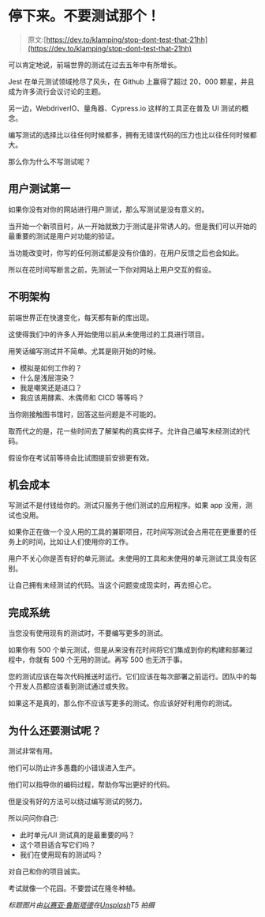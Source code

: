 # 停下来。不要测试那个！

> 原文:[https://dev.to/klamping/stop-dont-test-that-21hh](https://dev.to/klamping/stop-dont-test-that-21hh)

可以肯定地说，前端世界的测试在过去五年中有所增长。

Jest 在单元测试领域抢尽了风头，在 Github 上赢得了超过 20，000 颗星，并且成为许多流行会议讨论的主题。

另一边，WebdriverIO、量角器、Cypress.io 这样的工具正在普及 UI 测试的概念。

编写测试的选择比以往任何时候都多，拥有无错误代码的压力也比以往任何时候都大。

那么你为什么不写测试呢？

## [](#user-testing-comes-first)用户测试第一

如果你没有对你的网站进行用户测试，那么写测试是没有意义的。

当开始一个新项目时，从一开始就致力于测试是非常诱人的。但是我们可以开始的最重要的测试是用户对功能的验证。

当功能改变时，你写的任何测试都是没有价值的，在用户反馈之后也会如此。

所以在花时间写断言之前，先测试一下你对网站上用户交互的假设。

## [](#unclear-architecture)不明架构

前端世界正在快速变化，每天都有新的库出现。

这使得我们中的许多人开始使用以前从未使用过的工具进行项目。

用笑话编写测试并不简单。尤其是刚开始的时候。

*   模拟是如何工作的？
*   什么是浅层渲染？
*   我是嘲笑还是进口？
*   我应该用酵素、木偶师和 CICD 等等吗？

当你刚接触图书馆时，回答这些问题是不可能的。

取而代之的是，花一些时间去了解架构的真实样子。允许自己编写未经测试的代码。

假设你在考试前等待会比试图提前安排更有效。

## [](#opportunity-cost)机会成本

写测试不是付钱给你的。测试只服务于他们测试的应用程序。如果 app 没用，测试也没用。

如果你正在做一个没人用的工具的兼职项目，花时间写测试会占用花在更重要的任务上的时间，比如让人们使用你的工作。

用户不关心你是否有好的单元测试。未使用的工具和未使用的单元测试工具没有区别。

让自己拥有未经测试的代码。当这个问题变成现实时，再去担心它。

## [](#finish-the-system)完成系统

当您没有使用现有的测试时，不要编写更多的测试。

如果你有 500 个单元测试，但是从来没有花时间将它们集成到你的构建和部署过程中，你就有 500 个无用的测试。再写 500 也无济于事。

您的测试应该在每次代码推送时运行。它们应该在每次部署之前运行。团队中的每个开发人员都应该看到测试通过或失败。

如果这不是真的，那么你不应该写更多的测试。你应该好好利用你的测试。

## [](#why-test-then)为什么还要测试呢？

测试非常有用。

他们可以防止许多愚蠢的小错误进入生产。

他们可以指导你的编码过程，帮助你写出更好的代码。

但是没有好的方法可以绕过编写测试的努力。

所以问问你自己:

*   此时单元/UI 测试真的是最重要的吗？
*   这个项目适合写它们吗？
*   我们在使用现有的测试吗？

对自己和你的项目诚实。

考试就像一个花园。不要尝试在隆冬种植。

*标题图片由[以赛亚·鲁斯塔德](https://unsplash.com/photos/HBABoZYH0yI?utm_source=unsplash&utm_medium=referral&utm_content=creditCopyText)在[Unsplash](https://unsplash.com/search/photos/stop?utm_source=unsplash&utm_medium=referral&utm_content=creditCopyText)T5 拍摄*